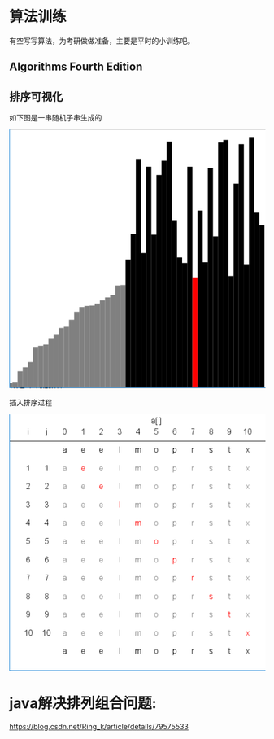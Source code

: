 # 算法训练
有空写写算法，为考研做做准备，主要是平时的小训练吧。
## Algorithms Fourth Edition
## 排序可视化

如下图是一串随机子串生成的

![image](排序可视化片段.png)

插入排序过程

![image](插入排序.png)



# java解决排列组合问题:
https://blog.csdn.net/Ring_k/article/details/79575533
